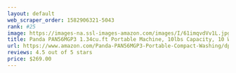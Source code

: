 ```yaml
---
layout: default 
﻿web_scraper_order: 1582906321-5043
rank: #25
image: https://images-na.ssl-images-amazon.com/images/I/61imqvdVv1L.jpg
title: Panda PAN56MGP3 1.34cu.ft Portable Machine, 10lbs Capacity, 10 Wash Programs, 5 Water…
url: https://www.amazon.com/Panda-PAN56MGP3-Portable-Compact-Washing/dp/B07NHVFWCQ/ref=zg_mw_appliances_25?_encoding=UTF8&psc=1&refRID=M7PB36KB41DN6B2Q64BK
reviews: 4.5 out of 5 stars
price: $269.00 
---
```


